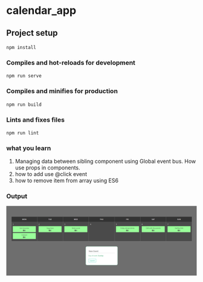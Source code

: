 # calendar_app

## Project setup
```
npm install
```

### Compiles and hot-reloads for development
```
npm run serve
```

### Compiles and minifies for production
```
npm run build
```

### Lints and fixes files
```
npm run lint
```

### what you learn
1) Managing data between sibling component using Global event bus. How use props in components.
2) how to add use @click event
3) how to remove item from array using ES6


### Output

![Output](Output.PNG)


